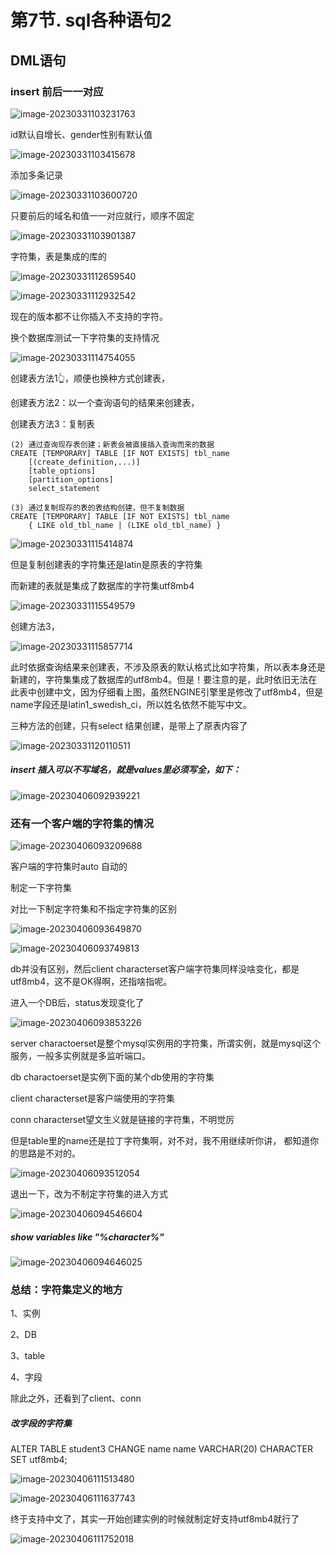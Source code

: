 # 第7节. sql各种语句2



## DML语句



### insert 前后一一对应

![image-20230331103231763](7-sql各种语句2.assets/image-20230331103231763.png)

id默认自增长、gender性别有默认值

![image-20230331103415678](7-sql各种语句2.assets/image-20230331103415678.png)

添加多条记录

![image-20230331103600720](7-sql各种语句2.assets/image-20230331103600720.png)

只要前后的域名和值一一对应就行，顺序不固定

![image-20230331103901387](7-sql各种语句2.assets/image-20230331103901387.png)

字符集，表是集成的库的

![image-20230331112659540](7-sql各种语句2.assets/image-20230331112659540.png)

![image-20230331112932542](7-sql各种语句2.assets/image-20230331112932542.png)

现在的版本都不让你插入不支持的字符。



换个数据库测试一下字符集的支持情况

![image-20230331114754055](7-sql各种语句2.assets/image-20230331114754055.png)

创建表方法1👆，顺便也换种方式创建表，

创建表方法2：以一个查询语句的结果来创建表，

创建表方法3：复制表

```
(2) 通过查询现存表创建；新表会被直接插入查询而来的数据 
CREATE [TEMPORARY] TABLE [IF NOT EXISTS] tbl_name
    [(create_definition,...)]	
    [table_options]
    [partition_options]	
    select_statement

(3) 通过复制现存的表的表结构创建，但不复制数据
CREATE [TEMPORARY] TABLE [IF NOT EXISTS] tbl_name 
    { LIKE old_tbl_name | (LIKE old_tbl_name) }

```

![image-20230331115414874](7-sql各种语句2.assets/image-20230331115414874.png)

但是复制创建表的字符集还是latin是原表的字符集

而新建的表就是集成了数据库的字符集utf8mb4

![image-20230331115549579](7-sql各种语句2.assets/image-20230331115549579.png)

创建方法3，

![image-20230331115857714](7-sql各种语句2.assets/image-20230331115857714.png)

此时依据查询结果来创建表，不涉及原表的默认格式比如字符集，所以表本身还是新建的，字符集集成了数据库的utf8mb4。但是！要注意的是，此时依旧无法在此表中创建中文，因为仔细看上图，虽然ENGINE引擎里是修改了utf8mb4，但是name字段还是latin1_swedish_ci，所以姓名依然不能写中文。

三种方法的创建，只有select 结果创建，是带上了原表内容了

![image-20230331120110511](7-sql各种语句2.assets/image-20230331120110511.png)



##### insert 插入可以不写域名，就是values里必须写全，如下：

![image-20230406092939221](7-sql各种语句2.assets/image-20230406092939221.png)



### 还有一个客户端的字符集的情况

![image-20230406093209688](7-sql各种语句2.assets/image-20230406093209688.png)

客户端的字符集时auto 自动的

制定一下字符集

对比一下制定字符集和不指定字符集的区别

![image-20230406093649870](7-sql各种语句2.assets/image-20230406093649870.png)

![image-20230406093749813](7-sql各种语句2.assets/image-20230406093749813.png)

db并没有区别，然后client characterset客户端字符集同样没啥变化，都是utf8mb4，这不是OK得啊，还指啥指呢。

进入一个DB后，status发现变化了



![image-20230406093853226](7-sql各种语句2.assets/image-20230406093853226.png)

server charactoerset是整个mysql实例用的字符集，所谓实例，就是mysql这个服务，一般多实例就是多监听端口。

db charactoerset是实例下面的某个db使用的字符集

client characterset是客户端使用的字符集

conn characterset望文生义就是链接的字符集，不明觉厉



但是table里的name还是拉丁字符集啊，对不对，我不用继续听你讲， 都知道你的思路是不对的。

![image-20230406093512054](7-sql各种语句2.assets/image-20230406093512054.png)



退出一下，改为不制定字符集的进入方式

![image-20230406094546604](7-sql各种语句2.assets/image-20230406094546604.png)

##### show variables like "%character%"

![image-20230406094646025](7-sql各种语句2.assets/image-20230406094646025.png)



### 总结：字符集定义的地方

1、实例

2、DB

3、table

4、字段

除此之外，还看到了client、conn



##### 改字段的字符集

 ALTER TABLE student3 CHANGE name name VARCHAR(20) CHARACTER SET
 utf8mb4;

![image-20230406111513480](7-sql各种语句2.assets/image-20230406111513480.png)



![image-20230406111637743](7-sql各种语句2.assets/image-20230406111637743.png)

终于支持中文了，其实一开始创建实例的时候就制定好支持utf8mb4就行了

![image-20230406111752018](7-sql各种语句2.assets/image-20230406111752018.png)







